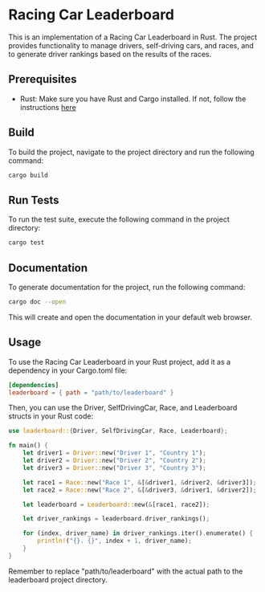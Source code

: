 # Racing Car Leaderboard
This is an implementation of a Racing Car Leaderboard in Rust. The project provides functionality to manage drivers, self-driving cars, and races, and to generate driver rankings based on the results of the races.

## Prerequisites
* Rust: Make sure you have Rust and Cargo installed. If not, follow the instructions [here](https://www.rust-lang.org/tools/install)

## Build
To build the project, navigate to the project directory and run the following command:

```sh
cargo build
```

## Run Tests
To run the test suite, execute the following command in the project directory:

```sh
cargo test
```

## Documentation
To generate documentation for the project, run the following command:

```sh
cargo doc --open
```

This will create and open the documentation in your default web browser.

## Usage
To use the Racing Car Leaderboard in your Rust project, add it as a dependency in your Cargo.toml file:

```toml
[dependencies]
leaderboard = { path = "path/to/leaderboard" }
```

Then, you can use the Driver, SelfDrivingCar, Race, and Leaderboard structs in your Rust code:

```rust
use leaderboard::{Driver, SelfDrivingCar, Race, Leaderboard};

fn main() {
    let driver1 = Driver::new("Driver 1", "Country 1");
    let driver2 = Driver::new("Driver 2", "Country 2");
    let driver3 = Driver::new("Driver 3", "Country 3");

    let race1 = Race::new("Race 1", &[&driver1, &driver2, &driver3]);
    let race2 = Race::new("Race 2", &[&driver3, &driver1, &driver2]);

    let leaderboard = Leaderboard::new(&[race1, race2]);

    let driver_rankings = leaderboard.driver_rankings();

    for (index, driver_name) in driver_rankings.iter().enumerate() {
        println!("{}. {}", index + 1, driver_name);
    }
}
```

Remember to replace "path/to/leaderboard" with the actual path to the leaderboard project directory.